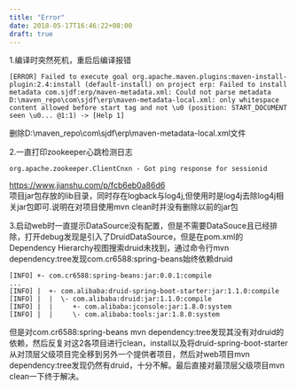 ```yaml
---
title: "Error"
date: 2018-05-17T16:46:22+08:00
draft: true
---
```

1.编译时突然死机，重启后编译报错

    [ERROR] Failed to execute goal org.apache.maven.plugins:maven-install-plugin:2.4:install (default-install) on project erp: Failed to install metadata com.sjdf:erp/maven-metadata.xml: Could not parse metadata D:\maven_repo\com\sjdf\erp\maven-metadata-local.xml: only whitespace content allowed before start tag and not \u0 (position: START_DOCUMENT seen \u0... @1:1) -> [Help 1]

删除D:\maven_repo\com\sjdf\erp\maven-metadata-local.xml文件

2.一直打印zookeeper心跳检测日志

    org.apache.zookeeper.ClientCnxn - Got ping response for sessionid

https://www.jianshu.com/p/fcb6eb0a86d6 <br>
项目jar包存放的lib目录，同时存在logback与log4j,但使用时是log4j去除log4j相关jar包即可.说明在对项目使用mvn clean时并没有删除以前的jar包

3.启动web时一直提示DataSource没有配置，但是不需要DataSouce且已经排除，打开debug发现是引入了DruidDataSource，但是在pom.xml的Dependency Hierarchy视图搜索druid未找到，通过命令行mvn dependency:tree发现com.cr6588:spring-beans始终依赖druid

    [INFO] +- com.cr6588:spring-beans:jar:0.0.1:compile
    ...
    [INFO] |  +- com.alibaba:druid-spring-boot-starter:jar:1.1.0:compile
    [INFO] |  |  \- com.alibaba:druid:jar:1.1.0:compile
    [INFO] |  |     +- com.alibaba:jconsole:jar:1.8.0:system
    [INFO] |  |     \- com.alibaba:tools:jar:1.8.0:system
但是对com.cr6588:spring-beans mvn dependency:tree发现其没有对druid的依赖，然后反复对这2各项目进行clean，install以及将druid-spring-boot-starter从对顶层父级项目完全移到另外一个提供者项目，然后对web项目mvn dependency:tree发现仍然有druid，十分不解。最后直接对最顶层父级项目mvn clean一下终于解决。